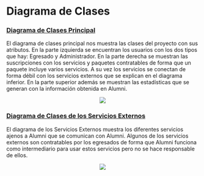 # Diagrama de Clases

### [Diagrama de Clases Principal](/Modelo_de_Dominio/Diagramas_de_Clases/Diagrama_de_Clases)
El diagrama de clases principal nos muestra las clases del proyecto con sus atributos. En la parte izquierda se encuentran los usuarios con los dos tipos que hay: Egresado y Administrador. En la parte derecha se muestran las suscripciones con los servicios y paquetes contratables de forma que un paquete incluye varios servicios. A su vez los servicios se conectan de forma débil con los servicios externos que se explican en el diagrama inferior. En la parte superior además se muestran las estadísticas que se generan con la información obtenida en Alumni.
<div align="center">
  <image src= "./Diagrama_de_Clases/Diagrama_de_Clases.svg">
</div>

### [Diagrama de Clases de los Servicios Externos](/Modelo_de_Dominio/Diagramas_de_Clases/Diagrama_de_Servicios_Externos)
El diagrama de los Servicios Externos muestra los diferentes servicios ajenos a Alumni que se comunican con Alumni. Algunos de los servicios externos son contratables por los egresados de forma que Alumni funciona como intermediario para usar estos servicios pero no se hace responsable de ellos.
<div align="center">
  <image src= "./Diagrama_de_Servicios_Externos/Diagrama_de_Servicios_Externos.svg">
</div>
